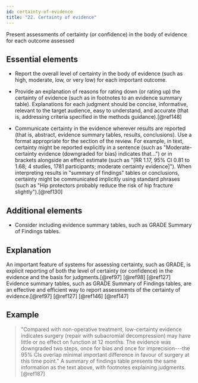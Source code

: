```yaml
---
id: certainty-of-evidence
title: "22. Certainty of evidence"
---
```


Present assessments of certainty (or confidence) in the body of evidence for each outcome assessed

## Essential elements

-   Report the overall level of certainty in the body of evidence (such
    as high, moderate, low, or very low) for each important outcome.

-   Provide an explanation of reasons for rating down (or rating up) the
    certainty of evidence (such as in footnotes to an evidence summary
    table). Explanations for each judgment should be concise,
    informative, relevant to the target audience, easy to understand,
    and accurate (that is, addressing criteria specified in the methods
    guidance).[@ref148]

-   Communicate certainty in the evidence wherever results are reported
    (that is, abstract, evidence summary tables, results, conclusions).
    Use a format appropriate for the section of the review. For example,
    in text, certainty might be reported explicitly in a sentence (such
    as "Moderate-certainty evidence (downgraded for bias) indicates
    that...") or in brackets alongside an effect estimate (such as "\[RR
    1.17, 95% CI 0.81 to 1.68; 4 studies, 1781 participants; moderate
    certainty evidence\]"). When interpreting results in "summary of
    findings" tables or conclusions, certainty might be communicated
    implicitly using standard phrases (such as "Hip protectors probably
    reduce the risk of hip fracture slightly").[@ref130]

## Additional elements

-   Consider including evidence summary tables, such as GRADE Summary of
    Findings tables.

## Explanation

An important feature of systems for assessing
certainty, such as GRADE, is explicit reporting of both the level of
certainty (or confidence) in the evidence and the basis for
judgments.[@ref97] [@ref98] [@ref127] Evidence summary tables, such as
GRADE Summary of Findings tables, are an effective and efficient way to
report assessments of the certainty of evidence.[@ref97] [@ref127]
[@ref146] [@ref147]

## Example

> "Compared with non-operative treatment, low-certainty evidence indicates
surgery (repair with subacromial decompression) may have little or no
effect on function at 12 months. The evidence was downgraded two steps,
once for bias and once for imprecision---the 95% CIs overlap minimal
important difference in favour of surgery at this time point." A summary
of findings table presents the same information as the text above, with
footnotes explaining judgments.[@ref187]
